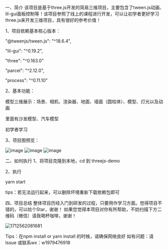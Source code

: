 一、简介
该项目是基于three.js开发的简易三维项目，主要包含了tween.js动画、lil-gui面板控制等！该项目参照了线上的课程进行开发，可以让初学者更好学习three.js来开发三维项目，具有很好的参考价值！


1、项目依赖基本核心版本：

"@tweenjs/tween.js": "^18.6.4",

"lil-gui": "^0.19.2",

"three": "^0.163.0"

"parcel": "^2.12.0",

"process": "^0.11.10"

2、基本功能：

模型三维展示：场景、相机、渲染器、地面、墙面（圆柱体）、模型、灯光以及动画

里面有沙发模型、汽车模型

初学者学习


3、项目图预览：

![image](https://github.com/yididid/threejs-demo/assets/56509940/a9a07be2-cbb8-45b9-8d23-de56c39c0681)
![image](https://github.com/yididid/threejs-demo/assets/56509940/23a54e41-e74e-4974-869d-01cfd48a5f31)
![image](https://github.com/yididid/threejs-demo/assets/56509940/8f79e496-b30e-495c-a8fa-5f9d6f709cdf)



二、如何执行
1、将项目克隆到本地，cd 到 threejs-demo

2、执行

yarn start

tips：若无法运行起来，可以删除坏境重新下载依赖包即可


四、项目总结
整体项目历经入门到研发的过程，只要用作学习方面。觉得项目不错的，可以给个Star，谢谢！ 如果您觉得本项目对你有所帮助，不妨扫描下方二维码（微信）请我喝杯咖啡，谢谢！

![1712562081681](https://github.com/yididid/wyy_music/assets/56509940/c62ef5d3-a879-436d-a308-2fbd1a63e812)


Tips：在npm install or yarn install 的时候，请确保网络良好
如有问题：请 Issue 或联系wx：w1979476918

